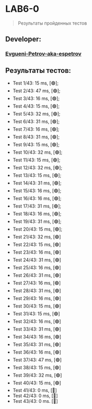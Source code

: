 # LAB6-0
> Результаты пройденных тестов
## Developer:
### [Evgueni-Petrov-aka-espetrov](https://github.com/Evgueni-Petrov-aka-espetrov)
## Результаты тестов:
* Test 1/43: 15 ms, [&#128994;];
* Test 2/43: 47 ms, [&#128994;];
* Test 3/43: 16 ms, [&#128994;];
* Test 4/43: 15 ms, [&#128994;];
* Test 5/43: 32 ms, [&#128994;];
* Test 6/43: 31 ms, [&#128994;];
* Test 7/43: 16 ms, [&#128994;];
* Test 8/43: 31 ms, [&#128994;];
* Test 9/43: 15 ms, [&#128994;];
* Test 10/43: 32 ms, [&#128994;];
* Test 11/43: 15 ms, [&#128994;];
* Test 12/43: 32 ms, [&#128994;];
* Test 13/43: 15 ms, [&#128994;];
* Test 14/43: 31 ms, [&#128994;];
* Test 15/43: 16 ms, [&#128994;];
* Test 16/43: 16 ms, [&#128994;];
* Test 17/43: 31 ms, [&#128994;];
* Test 18/43: 16 ms, [&#128994;];
* Test 19/43: 31 ms, [&#128994;];
* Test 20/43: 15 ms, [&#128994;];
* Test 21/43: 32 ms, [&#128994;]
* Test 22/43: 15 ms, [&#128994;]
* Test 23/43: 16 ms, [&#128994;]
* Test 24/43: 31 ms, [&#128994;]
* Test 25/43: 16 ms, [&#128994;]
* Test 26/43: 31 ms, [&#128994;]
* Test 27/43: 16 ms, [&#128994;]
* Test 28/43: 31 ms, [&#128994;]
* Test 29/43: 16 ms, [&#128994;]
* Test 30/43: 15 ms, [&#128994;]
* Test 31/43: 15 ms, [&#128994;]
* Test 32/43: 16 ms, [&#128994;]
* Test 33/43: 31 ms, [&#128994;]
* Test 34/43: 16 ms, [&#128994;]
* Test 35/43: 31 ms, [&#128994;]
* Test 36/43: 16 ms, [&#128994;]
* Test 37/43: 47 ms, [&#128994;]
* Test 38/43: 15 ms, [&#128994;]
* Test 39/43: 32 ms, [&#128994;]
* Test 40/43: 15 ms, [&#128994;]
* Test 41/43: 0 ms, [&#x1F534;]
* Test 42/43: 0 ms, [&#x1F534;]
* Test 43/43: 0 ms. [&#x1F534;]

